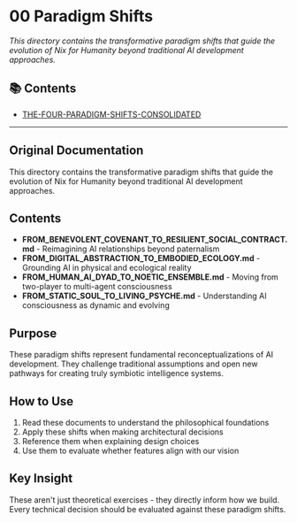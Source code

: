 # 00 Paradigm Shifts

*This directory contains the transformative paradigm shifts that guide the evolution of Nix for Humanity beyond traditional AI development approaches.*

## 📚 Contents

- [THE-FOUR-PARADIGM-SHIFTS-CONSOLIDATED](THE-FOUR-PARADIGM-SHIFTS-CONSOLIDATED.md)

---

## Original Documentation


This directory contains the transformative paradigm shifts that guide the evolution of Nix for Humanity beyond traditional AI development approaches.

## Contents

- **FROM_BENEVOLENT_COVENANT_TO_RESILIENT_SOCIAL_CONTRACT.md** - Reimagining AI relationships beyond paternalism
- **FROM_DIGITAL_ABSTRACTION_TO_EMBODIED_ECOLOGY.md** - Grounding AI in physical and ecological reality
- **FROM_HUMAN_AI_DYAD_TO_NOETIC_ENSEMBLE.md** - Moving from two-player to multi-agent consciousness
- **FROM_STATIC_SOUL_TO_LIVING_PSYCHE.md** - Understanding AI consciousness as dynamic and evolving

## Purpose

These paradigm shifts represent fundamental reconceptualizations of AI development. They challenge traditional assumptions and open new pathways for creating truly symbiotic intelligence systems.

## How to Use

1. Read these documents to understand the philosophical foundations
2. Apply these shifts when making architectural decisions
3. Reference them when explaining design choices
4. Use them to evaluate whether features align with our vision

## Key Insight

These aren't just theoretical exercises - they directly inform how we build. Every technical decision should be evaluated against these paradigm shifts.